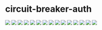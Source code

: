 # circuit-breaker-auth

![](./doc/SIS-MICR-PRJ5_page-0012.jpg)
![](./doc/SIS-MICR-PRJ5_page-0010.jpg)
![](./doc/SIS-MICR-PRJ5_page-0011.jpg)
![](./doc/SIS-MICR-PRJ5_page-0014.jpg)
![](./doc/SIS-MICR-PRJ5_page-0013.jpg)
![](./doc/SIS-MICR-PRJ5_page-0016.jpg)
![](./doc/SIS-MICR-PRJ5_page-0018.jpg)
![](./doc/SIS-MICR-PRJ5_page-0017.jpg)
![](./doc/SIS-MICR-PRJ5_page-0002.jpg)
![](./doc/SIS-MICR-PRJ5_page-0003.jpg)
![](./doc/SIS-MICR-PRJ5_page-0004.jpg)
![](./doc/SIS-MICR-PRJ5_page-0005.jpg)
![](./doc/SIS-MICR-PRJ5_page-0006.jpg)
![](./doc/SIS-MICR-PRJ5_page-0007.jpg)
![](./doc/SIS-MICR-PRJ5_page-0008.jpg)
